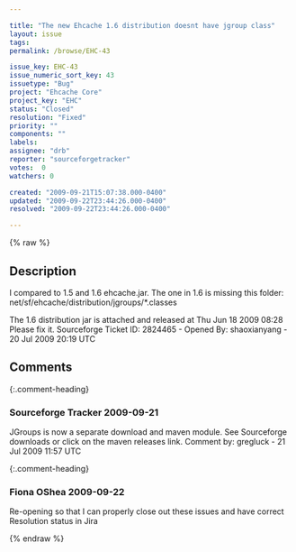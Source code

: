 ```yaml
---

title: "The new Ehcache 1.6 distribution doesnt have jgroup class"
layout: issue
tags: 
permalink: /browse/EHC-43

issue_key: EHC-43
issue_numeric_sort_key: 43
issuetype: "Bug"
project: "Ehcache Core"
project_key: "EHC"
status: "Closed"
resolution: "Fixed"
priority: ""
components: ""
labels: 
assignee: "drb"
reporter: "sourceforgetracker"
votes:  0
watchers: 0

created: "2009-09-21T15:07:38.000-0400"
updated: "2009-09-22T23:44:26.000-0400"
resolved: "2009-09-22T23:44:26.000-0400"

---
```




{% raw %}



## Description

<div markdown="1" class="description">

I compared to 1.5 and 1.6 ehcache.jar.  The one in 1.6 is missing this folder:  net/sf/ehcache/distribution/jgroups/\*.classes

The 1.6 distribution jar is attached and released at Thu Jun 18 2009 08:28
Please fix it.
Sourceforge Ticket ID: 2824465 - Opened By: shaoxianyang - 20 Jul 2009 20:19 UTC

</div>

## Comments


{:.comment-heading}
### **Sourceforge Tracker** <span class="date">2009-09-21</span>

<div markdown="1" class="comment">

JGroups is now a separate download and maven module. See Sourceforge downloads or click on the maven releases link.
Comment by: gregluck - 21 Jul 2009 11:57 UTC

</div>


{:.comment-heading}
### **Fiona OShea** <span class="date">2009-09-22</span>

<div markdown="1" class="comment">

Re-opening so that I can properly close out these issues and have correct Resolution status in Jira

</div>



{% endraw %}
